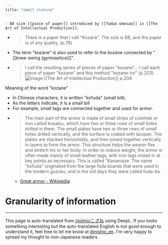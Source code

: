 ```yaml
---
title: "small stature"
---
```


    - B8 size [[piece of paper]] introduced by [[Tadao Umesao]] in [[The Art of Intellectual Production]].
- > There is a paper that I call "Kozane". The size is B8, and the paper is of any quality. (p.76)
- The term "kozane" is also used to refer to the kozane connected by "[[knee-swing (gymnastics)]]".
- > I call the resulting series of pieces of paper "kozane"... I call each piece of paper "kozane" and this method "kozane-ho" (p.203)
![image](https://gyazo.com/3f79670a7f18423e3c645f0effa41bcd/thumb/1000) [[The Art of Intellectual Production]] p.204

Meaning of the word "kozane"
- In Chinese characters, it is written "kofuda" (small bill).
- As the letters indicate, it is a small bill
- For example, small tags are connected together and used for armor.
- > The main part of the armor is made of small strips of cowhide or iron called kosatsu, which have two or three rows of small holes drilled in them. The small plates have two or three rows of small holes drilled vertically, and the surface is coated with lacquer. The plates are stacked horizontally, and then joined together vertically in layers to form the armor. This structure helps the wearer flex and stretch his or her body. In order to reduce weight, the armor is often made mainly of small leather tags, with iron tags mixed in at key points as necessary. This is called "Kanamaze. The name "kofuda" originated from the large fuda boards that were used in the modern guzoku, and in the old days they were called fuda-ita.
    - [Great armor - Wikipedia](https://ja.wikipedia.org/wiki/%E5%A4%A7%E9%8E%A7)

# Granularity of information

---
This page is auto-translated from [/nishio/こざね](https://scrapbox.io/nishio/こざね) using DeepL. If you looks something interesting but the auto-translated English is not good enough to understand it, feel free to let me know at [@nishio_en](https://twitter.com/nishio_en). I'm very happy to spread my thought to non-Japanese readers.